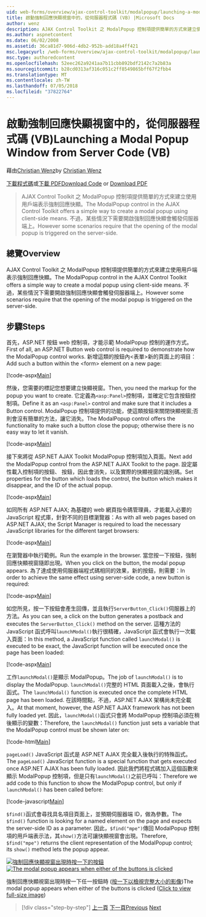 ```yaml
---
uid: web-forms/overview/ajax-control-toolkit/modalpopup/launching-a-modal-popup-window-from-server-code-vb
title: 啟動強制回應快顯視窗中的，從伺服器程式碼 (VB) |Microsoft Docs
author: wenz
description: AJAX Control Toolkit 之 ModalPopup 控制項提供簡單的方式來建立使用用戶端表示強制回應快顯。 不過有些情況下會需要該 t...
ms.author: aspnetcontent
ms.date: 06/02/2008
ms.assetid: 36ca81d7-906d-4db2-952b-add18a4ff421
msc.legacyurl: /web-forms/overview/ajax-control-toolkit/modalpopup/launching-a-modal-popup-window-from-server-code-vb
msc.type: authoredcontent
ms.openlocfilehash: 52eec262a9241aa7b11cbb892bdf2142c7a2b83a
ms.sourcegitcommit: b28cd0313af316c051c2ff8549865bff67f2fbb4
ms.translationtype: MT
ms.contentlocale: zh-TW
ms.lasthandoff: 07/05/2018
ms.locfileid: "37822764"
---
```

<a name="launching-a-modal-popup-window-from-server-code-vb"></a><span data-ttu-id="825df-104">啟動強制回應快顯視窗中的，從伺服器程式碼 (VB)</span><span class="sxs-lookup"><span data-stu-id="825df-104">Launching a Modal Popup Window from Server Code (VB)</span></span>
====================
<span data-ttu-id="825df-105">藉由[Christian Wenz](https://github.com/wenz)</span><span class="sxs-lookup"><span data-stu-id="825df-105">by [Christian Wenz](https://github.com/wenz)</span></span>

<span data-ttu-id="825df-106">[下載程式碼](http://download.microsoft.com/download/2/4/0/24052038-f942-4336-905b-b60ae56f0dd5/ModalPopup1.vb.zip)或[下載 PDF](http://download.microsoft.com/download/b/6/a/b6ae89ee-df69-4c87-9bfb-ad1eb2b23373/modalpopup1VB.pdf)</span><span class="sxs-lookup"><span data-stu-id="825df-106">[Download Code](http://download.microsoft.com/download/2/4/0/24052038-f942-4336-905b-b60ae56f0dd5/ModalPopup1.vb.zip) or [Download PDF](http://download.microsoft.com/download/b/6/a/b6ae89ee-df69-4c87-9bfb-ad1eb2b23373/modalpopup1VB.pdf)</span></span>

> <span data-ttu-id="825df-107">AJAX Control Toolkit 之 ModalPopup 控制項提供簡單的方式來建立使用用戶端表示強制回應快顯。</span><span class="sxs-lookup"><span data-stu-id="825df-107">The ModalPopup control in the AJAX Control Toolkit offers a simple way to create a modal popup using client-side means.</span></span> <span data-ttu-id="825df-108">不過，某些情況下需要開啟強制回應快顯會觸發伺服器端上。</span><span class="sxs-lookup"><span data-stu-id="825df-108">However some scenarios require that the opening of the modal popup is triggered on the server-side.</span></span>


## <a name="overview"></a><span data-ttu-id="825df-109">總覽</span><span class="sxs-lookup"><span data-stu-id="825df-109">Overview</span></span>

<span data-ttu-id="825df-110">AJAX Control Toolkit 之 ModalPopup 控制項提供簡單的方式來建立使用用戶端表示強制回應快顯。</span><span class="sxs-lookup"><span data-stu-id="825df-110">The ModalPopup control in the AJAX Control Toolkit offers a simple way to create a modal popup using client-side means.</span></span> <span data-ttu-id="825df-111">不過，某些情況下需要開啟強制回應快顯會觸發伺服器端上。</span><span class="sxs-lookup"><span data-stu-id="825df-111">However some scenarios require that the opening of the modal popup is triggered on the server-side.</span></span>

## <a name="steps"></a><span data-ttu-id="825df-112">步驟</span><span class="sxs-lookup"><span data-stu-id="825df-112">Steps</span></span>

<span data-ttu-id="825df-113">首先，ASP.NET 按鈕 web 控制項，才能示範 ModalPopup 控制的運作方式。</span><span class="sxs-lookup"><span data-stu-id="825df-113">First of all, an ASP.NET Button web control is required to demonstrate how the ModalPopup control works.</span></span> <span data-ttu-id="825df-114">新增這類的按鈕內&lt;表單&gt;新的頁面上的項目：</span><span class="sxs-lookup"><span data-stu-id="825df-114">Add such a button within the &lt;form&gt; element on a new page:</span></span>

[!code-aspx[Main](launching-a-modal-popup-window-from-server-code-vb/samples/sample1.aspx)]

<span data-ttu-id="825df-115">然後，您需要的標記您想要建立快顯視窗。</span><span class="sxs-lookup"><span data-stu-id="825df-115">Then, you need the markup for the popup you want to create.</span></span> <span data-ttu-id="825df-116">它定義為`<asp:Panel>`控制項，並確定它包含按鈕控制項。</span><span class="sxs-lookup"><span data-stu-id="825df-116">Define it as an `<asp:Panel>` control and make sure that it includes a Button control.</span></span> <span data-ttu-id="825df-117">ModalPopup 控制項提供的功能，使這類按鈕來關閉快顯視窗;否則會沒有簡單的方法，讓它消失。</span><span class="sxs-lookup"><span data-stu-id="825df-117">The ModalPopup control offers the functionality to make such a button close the popup; otherwise there is no easy way to let it vanish.</span></span>

[!code-aspx[Main](launching-a-modal-popup-window-from-server-code-vb/samples/sample2.aspx)]

<span data-ttu-id="825df-118">接下來將從 ASP.NET AJAX Toolkit ModalPopup 控制項加入頁面。</span><span class="sxs-lookup"><span data-stu-id="825df-118">Next add the ModalPopup control from the ASP.NET AJAX Toolkit to the page.</span></span> <span data-ttu-id="825df-119">設定屬性載入控制項的按鈕、 按鈕，因此會消失，以及實際的快顯視窗的識別碼。</span><span class="sxs-lookup"><span data-stu-id="825df-119">Set properties for the button which loads the control, the button which makes it disappear, and the ID of the actual popup.</span></span>

[!code-aspx[Main](launching-a-modal-popup-window-from-server-code-vb/samples/sample3.aspx)]

<span data-ttu-id="825df-120">如同所有 ASP.NET AJAX; 為基礎的 web 網頁指令碼管理員，才能載入必要的 JavaScript 程式庫，針對不同的目標瀏覽器：</span><span class="sxs-lookup"><span data-stu-id="825df-120">As with all web pages based on ASP.NET AJAX; the Script Manager is required to load the necessary JavaScript libraries for the different target browsers:</span></span>

[!code-aspx[Main](launching-a-modal-popup-window-from-server-code-vb/samples/sample4.aspx)]

<span data-ttu-id="825df-121">在瀏覽器中執行範例。</span><span class="sxs-lookup"><span data-stu-id="825df-121">Run the example in the browser.</span></span> <span data-ttu-id="825df-122">當您按一下按鈕，強制回應快顯視窗隨即出現。</span><span class="sxs-lookup"><span data-stu-id="825df-122">When you click on the button, the modal popup appears.</span></span> <span data-ttu-id="825df-123">為了達成使用伺服器端程式碼相同的效果，新的按鈕，則需要：</span><span class="sxs-lookup"><span data-stu-id="825df-123">In order to achieve the same effect using server-side code, a new button is required:</span></span>

[!code-aspx[Main](launching-a-modal-popup-window-from-server-code-vb/samples/sample5.aspx)]

<span data-ttu-id="825df-124">如您所見，按一下按鈕會產生回傳，並且執行`ServerButton_Click()`伺服器上的方法。</span><span class="sxs-lookup"><span data-stu-id="825df-124">As you can see, a click on the button generates a postback and executes the `ServerButton_Click()` method on the server.</span></span> <span data-ttu-id="825df-125">這種方法的 JavaScript 函式呼叫`launchModal()`執行很精確，JavaScript 函式會執行一次載入頁面：</span><span class="sxs-lookup"><span data-stu-id="825df-125">In this method, a JavaScript function called `launchModal()` is executed to be exact, the JavaScript function will be executed once the page has been loaded:</span></span>

[!code-aspx[Main](launching-a-modal-popup-window-from-server-code-vb/samples/sample6.aspx)]

<span data-ttu-id="825df-126">工作`launchModal()`是顯示 ModalPopup。</span><span class="sxs-lookup"><span data-stu-id="825df-126">The job of `launchModal()` is to display the ModalPopup.</span></span> <span data-ttu-id="825df-127">`launchModal()`完整的 HTML 頁面載入之後，會執行函式。</span><span class="sxs-lookup"><span data-stu-id="825df-127">The `launchModal()` function is executed once the complete HTML page has been loaded.</span></span> <span data-ttu-id="825df-128">在該時間點，不過，ASP.NET AJAX 架構尚未完全載入。</span><span class="sxs-lookup"><span data-stu-id="825df-128">At that moment, however, the ASP.NET AJAX framework has not been fully loaded yet.</span></span> <span data-ttu-id="825df-129">因此，`launchModal()`函式只會將 ModalPopup 控制項必須在稍後顯示的變數：</span><span class="sxs-lookup"><span data-stu-id="825df-129">Therefore, the `launchModal()` function just sets a variable that the ModalPopup control must be shown later on:</span></span>

[!code-html[Main](launching-a-modal-popup-window-from-server-code-vb/samples/sample7.html)]

<span data-ttu-id="825df-130">`pageLoad()` JavaScript 函式是 ASP.NET AJAX 完全載入後執行的特殊函式。</span><span class="sxs-lookup"><span data-stu-id="825df-130">The `pageLoad()` JavaScript function is a special function that gets executed once ASP.NET AJAX has been fully loaded.</span></span> <span data-ttu-id="825df-131">因此我們將程式碼加入這個函數來顯示 ModalPopup 控制項，但是只有`launchModal()`之前已呼叫：</span><span class="sxs-lookup"><span data-stu-id="825df-131">Therefore we add code to this function to show the ModalPopup control, but only if `launchModal()` has been called before:</span></span>

[!code-javascript[Main](launching-a-modal-popup-window-from-server-code-vb/samples/sample8.js)]

<span data-ttu-id="825df-132">`$find()`函式會尋找具名項目頁面上，並預期伺服器端 ID，做為參數。</span><span class="sxs-lookup"><span data-stu-id="825df-132">The `$find()` function is looking for a named element on the page and expects the server-side ID as a parameter.</span></span> <span data-ttu-id="825df-133">因此，`$find("mpe")`傳回 ModalPopup 控制項的用戶端表示法，其`show()`方法可讓快顯視窗會出現。</span><span class="sxs-lookup"><span data-stu-id="825df-133">Therefore, `$find("mpe")` returns the client representation of the ModalPopup control; its `show()` method lets the popup appear.</span></span>


<span data-ttu-id="825df-134">[![強制回應快顯視窗出現時按一下的按鈕](launching-a-modal-popup-window-from-server-code-vb/_static/image2.png)](launching-a-modal-popup-window-from-server-code-vb/_static/image1.png)</span><span class="sxs-lookup"><span data-stu-id="825df-134">[![The modal popup appears when either of the buttons is clicked](launching-a-modal-popup-window-from-server-code-vb/_static/image2.png)](launching-a-modal-popup-window-from-server-code-vb/_static/image1.png)</span></span>

<span data-ttu-id="825df-135">強制回應快顯視窗出現時按一下任一按鈕時 ([按一下以檢視完整大小的影像](launching-a-modal-popup-window-from-server-code-vb/_static/image3.png))</span><span class="sxs-lookup"><span data-stu-id="825df-135">The modal popup appears when either of the buttons is clicked ([Click to view full-size image](launching-a-modal-popup-window-from-server-code-vb/_static/image3.png))</span></span>

> [!div class="step-by-step"]
> <span data-ttu-id="825df-136">[上一頁](positioning-a-modalpopup-cs.md)
> [下一頁](using-modalpopup-with-a-repeater-control-vb.md)</span><span class="sxs-lookup"><span data-stu-id="825df-136">[Previous](positioning-a-modalpopup-cs.md)
[Next](using-modalpopup-with-a-repeater-control-vb.md)</span></span>
